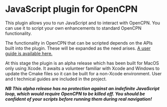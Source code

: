 # JavaScript plugin for OpenCPN

This plugin allows you to run JavaScript and to interact with OpenCPN.  You can use it to script your own enhancements to standard OpenCPN functionality.

The functionality in OpenCPN that can be scripted depends on the APIs built into the plugin.  These will be expanded as the need arises.  [A user guide is available here.](https://github.com/antipole2/JavaScript_pi/blob/master/JavaScript%20plugin%20user%20guide.pdf)

At this stage the plugin is an alpha release which has been built for MacOS only using Xcode.  It awaits a volunteer familiar with Xcode and Windows to update the Cmake files so it can be built for a non-Xcode environment.  User and t technical guides are included in the project.

***NB This alpha release has no protection against an indefinite JavaScript loop, which would require OpenCPN to be killed off.  You should be confident of your scripts before running them during real navigation!***
